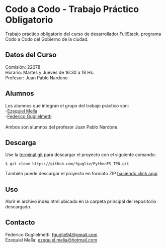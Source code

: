 # Codo a Codo - Trabajo Práctico Obligatorio

Trabajo práctico obligatorio del curso de desarrollador FullStack, programa Codo a Codo del Gobierno de la ciudad.

## Datos del Curso

Comisión: 22078\
Horario: Martes y Jueves de 16:30 a 18 Hs.\
Profesor: Juan Pablo Nardone

## Alumnos

Los alumnos que integran el grupo del trabajo práctico son:\
-[Ezequiel Melía](https://github.com/ezemelia)\
-[Federico Guglielmetti](https://github.com/fguglie)\
\
Ambos son alumnos del profesor Juan Pablo Nardone.


## Descarga

Use la [terminal git](https://git-scm.com/downloads) para descargar el proyecto con el siguiente comando:

```bash
$ git clone https://github.com/fguglie/PythonFS_TPO.git
```
También puede descargar el proyecto en formato ZIP [haciendo click aquí](https://github.com/fguglie/PythonFS_TPO/archive/refs/heads/main.zip).

## Uso

Abrir el archivo index.html ubicado en la carpeta principal del repositorio descargado.

## Contacto
Federico Guglielmetti: [fguglie94@gmail.com](mailto:fguglie94@gmail.com)\
Ezequiel Melía: [ezequiel.melia@hotmail.com](mailto:ezequiel.melia@hotmail.com)